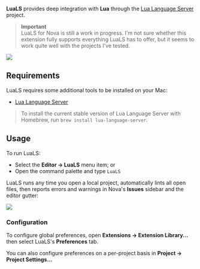 **LuaLS** provides deep integration with **Lua** through the [Lua Language Server](https://luals.github.io/) project.

> **Important**  
> LuaLS for Nova is still a work in progress. I'm not sure whether this extension fully supports everything LuaLS has to offer, but it seems to work quite well with the projects I've tested. 

<!--
🎈 It can also be helpful to include a screenshot or GIF showing your extension in action:
-->

![](https://nova.app/images/en/dark/editor.png)

## Requirements

<!--
🎈 If your extension depends on external processes or tools that users will need to have, it's helpful to list those and provide links to their installers:
-->

LuaLS requires some additional tools to be installed on your Mac:

- [Lua Language Server](https://luals.github.io)

<!--
✨ Providing tips, tricks, or other guides for installing or configuring external dependencies can go a long way toward helping your users have a good setup experience:
-->

> To install the current stable version of Lua Language Server with Homebrew, run `brew install lua-language-server`.

## Usage

<!--
🎈 If your extension provides features that are invoked manually, consider describing those options for users:
-->

To run LuaLS:

- Select the **Editor → LuaLS** menu item; or
- Open the command palette and type `LuaLS`

<!--
🎈 Alternatively, if your extension runs automatically (as in the case of a validator), consider showing users what they can expect to see:
-->

LuaLS runs any time you open a local project, automatically lints all open files, then reports errors and warnings in Nova's **Issues** sidebar and the editor gutter:

![](https://nova.app/images/en/dark/tools/sidebars.png)

### Configuration

<!--
🎈 If your extension offers global- or workspace-scoped preferences, consider pointing users toward those settings. For example:
-->

To configure global preferences, open **Extensions → Extension Library...** then select LuaLS's **Preferences** tab.

You can also configure preferences on a per-project basis in **Project → Project Settings...**

<!--
👋 That's it! Happy developing!

P.S. If you'd like, you can remove these comments before submitting your extension 😉
-->
